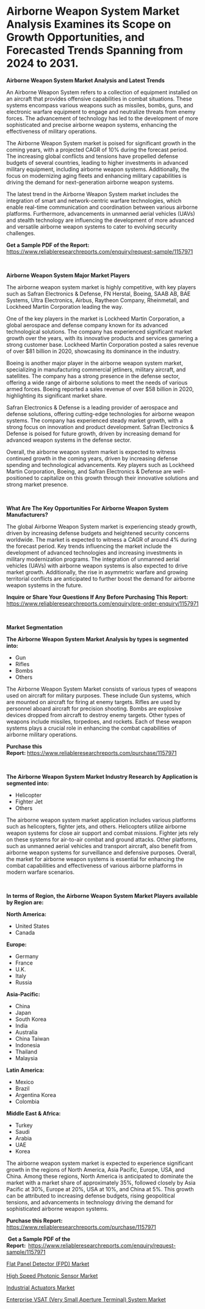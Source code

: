 <p><h1>Airborne Weapon System Market Analysis Examines its Scope on Growth Opportunities, and Forecasted Trends Spanning from 2024 to 2031.</h1></p><p><strong>Airborne Weapon System Market Analysis and Latest Trends</strong></p>
<p><p>An Airborne Weapon System refers to a collection of equipment installed on an aircraft that provides offensive capabilities in combat situations. These systems encompass various weapons such as missiles, bombs, guns, and electronic warfare equipment to engage and neutralize threats from enemy forces. The advancement of technology has led to the development of more sophisticated and precise airborne weapon systems, enhancing the effectiveness of military operations.</p><p>The Airborne Weapon System market is poised for significant growth in the coming years, with a projected CAGR of 10% during the forecast period. The increasing global conflicts and tensions have propelled defense budgets of several countries, leading to higher investments in advanced military equipment, including airborne weapon systems. Additionally, the focus on modernizing aging fleets and enhancing military capabilities is driving the demand for next-generation airborne weapon systems.</p><p>The latest trend in the Airborne Weapon System market includes the integration of smart and network-centric warfare technologies, which enable real-time communication and coordination between various airborne platforms. Furthermore, advancements in unmanned aerial vehicles (UAVs) and stealth technology are influencing the development of more advanced and versatile airborne weapon systems to cater to evolving security challenges.</p></p>
<p><strong>Get a Sample PDF of the Report:&nbsp;</strong> <a href="https://www.reliableresearchreports.com/enquiry/request-sample/1157971">https://www.reliableresearchreports.com/enquiry/request-sample/1157971</a></p>
<p>&nbsp;</p>
<p><strong>Airborne Weapon System Major Market Players</strong></p>
<p><p>The airborne weapon system market is highly competitive, with key players such as Safran Electronics & Defense, FN Herstal, Boeing, SAAB AB, BAE Systems, Ultra Electronics, Airbus, Raytheon Company, Rheinmetall, and Lockheed Martin Corporation leading the way.</p><p>One of the key players in the market is Lockheed Martin Corporation, a global aerospace and defense company known for its advanced technological solutions. The company has experienced significant market growth over the years, with its innovative products and services garnering a strong customer base. Lockheed Martin Corporation posted a sales revenue of over $81 billion in 2020, showcasing its dominance in the industry.</p><p>Boeing is another major player in the airborne weapon system market, specializing in manufacturing commercial jetliners, military aircraft, and satellites. The company has a strong presence in the defense sector, offering a wide range of airborne solutions to meet the needs of various armed forces. Boeing reported a sales revenue of over $58 billion in 2020, highlighting its significant market share.</p><p>Safran Electronics & Defense is a leading provider of aerospace and defense solutions, offering cutting-edge technologies for airborne weapon systems. The company has experienced steady market growth, with a strong focus on innovation and product development. Safran Electronics & Defense is poised for future growth, driven by increasing demand for advanced weapon systems in the defense sector.</p><p>Overall, the airborne weapon system market is expected to witness continued growth in the coming years, driven by increasing defense spending and technological advancements. Key players such as Lockheed Martin Corporation, Boeing, and Safran Electronics & Defense are well-positioned to capitalize on this growth through their innovative solutions and strong market presence.</p></p>
<p>&nbsp;</p>
<p><strong>What Are The Key Opportunities For Airborne Weapon System Manufacturers?</strong></p>
<p><p>The global Airborne Weapon System market is experiencing steady growth, driven by increasing defense budgets and heightened security concerns worldwide. The market is expected to witness a CAGR of around 4% during the forecast period. Key trends influencing the market include the development of advanced technologies and increasing investments in military modernization programs. The integration of unmanned aerial vehicles (UAVs) with airborne weapon systems is also expected to drive market growth. Additionally, the rise in asymmetric warfare and growing territorial conflicts are anticipated to further boost the demand for airborne weapon systems in the future.</p></p>
<p><strong>Inquire or Share Your Questions If Any Before Purchasing This Report:</strong> <a href="https://www.reliableresearchreports.com/enquiry/pre-order-enquiry/1157971">https://www.reliableresearchreports.com/enquiry/pre-order-enquiry/1157971</a></p>
<p>&nbsp;</p>
<p><strong>Market Segmentation</strong></p>
<p><strong>The Airborne Weapon System Market Analysis by types is segmented into:</strong></p>
<p><ul><li>Gun</li><li>Rifles</li><li>Bombs</li><li>Others</li></ul></p>
<p><p>The Airborne Weapon System Market consists of various types of weapons used on aircraft for military purposes. These include Gun systems, which are mounted on aircraft for firing at enemy targets. Rifles are used by personnel aboard aircraft for precision shooting. Bombs are explosive devices dropped from aircraft to destroy enemy targets. Other types of weapons include missiles, torpedoes, and rockets. Each of these weapon systems plays a crucial role in enhancing the combat capabilities of airborne military operations.</p></p>
<p><strong>Purchase this Report:&nbsp;</strong><a href="https://www.reliableresearchreports.com/purchase/1157971">https://www.reliableresearchreports.com/purchase/1157971</a></p>
<p>&nbsp;</p>
<p><strong>The Airborne Weapon System Market Industry Research by Application is segmented into:</strong></p>
<p><ul><li>Helicopter</li><li>Fighter Jet</li><li>Others</li></ul></p>
<p><p>The airborne weapon system market application includes various platforms such as helicopters, fighter jets, and others. Helicopters utilize airborne weapon systems for close air support and combat missions. Fighter jets rely on these systems for air-to-air combat and ground attacks. Other platforms, such as unmanned aerial vehicles and transport aircraft, also benefit from airborne weapon systems for surveillance and defensive purposes. Overall, the market for airborne weapon systems is essential for enhancing the combat capabilities and effectiveness of various airborne platforms in modern warfare scenarios.</p></p>
<p>&nbsp;</p>
<p><strong>In terms of Region, the Airborne Weapon System Market Players available by Region are:</strong></p>
<p>
    <p> <strong> North America: </strong>
        <ul>
            <li>United States</li>
            <li>Canada</li>
        </ul>
        </p> 
    <p> <strong> Europe: </strong>
        <ul>
            <li>Germany</li>
            <li>France</li>
            <li>U.K.</li>
            <li>Italy</li>
            <li>Russia</li>
        </ul>
        </p> 
    <p> <strong> Asia-Pacific: </strong>
        <ul>
            <li>China</li>
            <li>Japan</li>
            <li>South Korea</li>
            <li>India</li>
            <li>Australia</li>
            <li>China Taiwan</li>
            <li>Indonesia</li>
            <li>Thailand</li>
            <li>Malaysia</li>
        </ul>
        </p> 
    <p> <strong> Latin America: </strong>
        <ul>
            <li>Mexico</li>
            <li>Brazil</li>
            <li>Argentina Korea</li>
            <li>Colombia</li>
        </ul>
        </p> 
    <p> <strong> Middle East & Africa: </strong>
        <ul>
            <li>Turkey</li>
            <li>Saudi</li>
            <li>Arabia</li>
            <li>UAE</li>
            <li>Korea</li>
        </ul>
    </p>
    </p>
<p><p>The airborne weapon system market is expected to experience significant growth in the regions of North America, Asia Pacific, Europe, USA, and China. Among these regions, North America is anticipated to dominate the market with a market share of approximately 35%, followed closely by Asia Pacific at 30%, Europe at 20%, USA at 10%, and China at 5%. This growth can be attributed to increasing defense budgets, rising geopolitical tensions, and advancements in technology driving the demand for sophisticated airborne weapon systems.</p></p>
<p><strong>Purchase this Report: </strong><a href="https://www.reliableresearchreports.com/purchase/1157971">https://www.reliableresearchreports.com/purchase/1157971</a></p>
<p>&nbsp;<strong>Get a Sample PDF of the Report:&nbsp;&nbsp;</strong><a href="https://www.reliableresearchreports.com/enquiry/request-sample/1157971">https://www.reliableresearchreports.com/enquiry/request-sample/1157971</a></p>
<p><strong></strong></p>
<p><p><a href="https://view.publitas.com/reportprime-1/flat-panel-detector-fpd-market-research-report-provides-critical-insights-that-can-help-shape-business-development-and-investment-strategies/">Flat Panel Detector (FPD) Market</a></p><p><a href="https://view.publitas.com/reportprime-1/high-speed-photonic-sensor-market-size-global-industry-overview-market-segmentation-and-forecast-2023-to-2030/">High Speed Photonic Sensor Market</a></p><p><a href="https://unruly-ladybug-44b.notion.site/Industrial-Actuators-Market-Analysis-and-Market-Size-Global-Industry-Overview-Market-Segmentation--c773cf0654dc40e99785873648d2fb4a">Industrial Actuators Market</a></p><p><a href="https://view.publitas.com/reportprime-1/enterprise-vsat-very-small-aperture-terminal-system-market-research-report-forecasted-for-period-from-2023-2030-by-market-type-market-application-and-region/">Enterprise VSAT (Very Small Aperture Terminal) System Market</a></p></p>